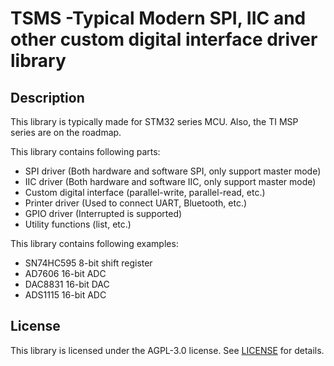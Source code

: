 # TSMS -Typical Modern SPI, IIC and other custom digital interface driver library

## Description

This library is typically made for STM32 series MCU. Also, the TI MSP series are on the roadmap.

This library contains following parts:

- SPI driver (Both hardware and software SPI, only support master mode)
- IIC driver (Both hardware and software IIC, only support master mode)
- Custom digital interface (parallel-write, parallel-read, etc.)
- Printer driver (Used to connect UART, Bluetooth, etc.)
- GPIO driver (Interrupted is supported)
- Utility functions (list, etc.)

This library contains following examples:

- SN74HC595 8-bit shift register
- AD7606 16-bit ADC
- DAC8831 16-bit DAC
- ADS1115 16-bit ADC



## License
This library is licensed under the AGPL-3.0 license. See [LICENSE](LICENSE) for details.
